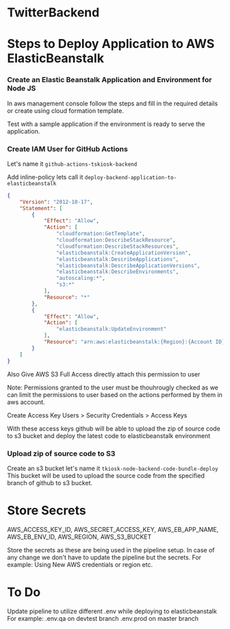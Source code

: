 # TwitterBackend

# Steps to Deploy Application to AWS ElasticBeanstalk

### Create an Elastic Beanstalk Application and Environment for Node JS
In aws management console follow the steps and fill in the required details or create using cloud formation template.

Test with a sample application if the environment is ready to serve the application.

### Create IAM User for GitHub Actions
Let's name it `github-actions-tskiosk-backend`

Add inline-policy lets call it `deploy-backend-application-to-elasticbeanstalk`
```json
{
	"Version": "2012-10-17",
	"Statement": [
		{
			"Effect": "Allow",
			"Action": [
				"cloudformation:GetTemplate",
				"cloudformation:DescribeStackResource",
				"cloudformation:DescribeStackResources",
				"elasticbeanstalk:CreateApplicationVersion",
				"elasticbeanstalk:DescribeApplications",
				"elasticbeanstalk:DescribeApplicationVersions",
				"elasticbeanstalk:DescribeEnvironments",
				"autoscaling:*",
				"s3:*"
			],
			"Resource": "*"
		},
		{
			"Effect": "Allow",
			"Action": [
				"elasticbeanstalk:UpdateEnvironment"
			],
			"Resource": "arn:aws:elasticbeanstalk:{Region}:{Account ID}:environment/{Application Name}/{Environment Name}"
		}
	]
}
```

Also Give AWS S3 Full Access directly attach this permission to user

Note: Permissions granted to the user must be thouhrougly checked as we can limit the permissions to user based on the actions performed by them in aws account.

Create Access Key
    Users > Security Credentials > Access Keys

With these access keys github will be able to upload the zip of source code to s3 bucket and deploy the latest code to elasticbeanstalk environment

### Upload zip of source code to S3
Create an s3 bucket let's name it `tkiosk-node-backend-code-bundle-deploy`
This bucket will be used to upload the source code from the specified branch of github to s3 bucket.

# Store Secrets
AWS_ACCESS_KEY_ID, AWS_SECRET_ACCESS_KEY, AWS_EB_APP_NAME, AWS_EB_ENV_ID, AWS_REGION, AWS_S3_BUCKET

Store the secrets as these are being used in the pipeline setup.
In case of any change we don't have to update the pipeline but the secrets.
For example: Using New AWS credentials or region etc.


# To Do
Update pipeline to utilize different .env while deploying to elasticbeanstalk
For example:
	.env.qa on devtest branch
	.env.prod on master branch

	